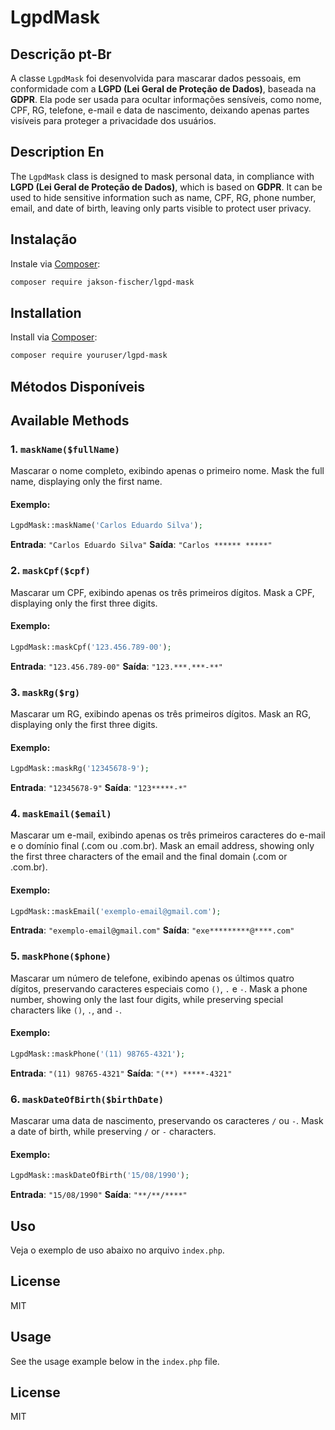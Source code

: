 
# LgpdMask

## Descrição pt-Br
A classe `LgpdMask` foi desenvolvida para mascarar dados pessoais, em conformidade com a **LGPD (Lei Geral de Proteção de Dados)**, baseada na **GDPR**. Ela pode ser usada para ocultar informações sensíveis, como nome, CPF, RG, telefone, e-mail e data de nascimento, deixando apenas partes visíveis para proteger a privacidade dos usuários.

## Description En
The `LgpdMask` class is designed to mask personal data, in compliance with **LGPD (Lei Geral de Proteção de Dados)**, which is based on **GDPR**. It can be used to hide sensitive information such as name, CPF, RG, phone number, email, and date of birth, leaving only parts visible to protect user privacy.

## Instalação

Instale via [Composer](https://getcomposer.org/):

```bash
composer require jakson-fischer/lgpd-mask
```

## Installation

Install via [Composer](https://getcomposer.org/):

```bash
composer require youruser/lgpd-mask
```

## Métodos Disponíveis
## Available Methods

### 1. `maskName($fullName)`
Mascarar o nome completo, exibindo apenas o primeiro nome.
Mask the full name, displaying only the first name.
#### Exemplo:
```php
LgpdMask::maskName('Carlos Eduardo Silva');
```
**Entrada**: `"Carlos Eduardo Silva"`
**Saída**: `"Carlos ****** *****"`

### 2. `maskCpf($cpf)`
Mascarar um CPF, exibindo apenas os três primeiros dígitos.
Mask a CPF, displaying only the first three digits.
#### Exemplo:
```php
LgpdMask::maskCpf('123.456.789-00');
```
**Entrada**: `"123.456.789-00"`
**Saída**: `"123.***.***-**"`

### 3. `maskRg($rg)`
Mascarar um RG, exibindo apenas os três primeiros dígitos.
Mask an RG, displaying only the first three digits.
#### Exemplo:
```php
LgpdMask::maskRg('12345678-9');
```
**Entrada**: `"12345678-9"`
**Saída**: `"123*****-*"`

### 4. `maskEmail($email)`
Mascarar um e-mail, exibindo apenas os três primeiros caracteres do e-mail e o domínio final (.com ou .com.br).
Mask an email address, showing only the first three characters of the email and the final domain (.com or .com.br).
#### Exemplo:
```php
LgpdMask::maskEmail('exemplo-email@gmail.com');
```
**Entrada**: `"exemplo-email@gmail.com"`
**Saída**: `"exe*********@****.com"`

### 5. `maskPhone($phone)`
Mascarar um número de telefone, exibindo apenas os últimos quatro dígitos, preservando caracteres especiais como `()`, `.` e `-`.
Mask a phone number, showing only the last four digits, while preserving special characters like `()`, `.`, and `-`.
#### Exemplo:
```php
LgpdMask::maskPhone('(11) 98765-4321');
```
**Entrada**: `"(11) 98765-4321"`
**Saída**: `"(**) *****-4321"`

### 6. `maskDateOfBirth($birthDate)`
Mascarar uma data de nascimento, preservando os caracteres `/` ou `-`.
Mask a date of birth, while preserving `/` or `-` characters.
#### Exemplo:
```php
LgpdMask::maskDateOfBirth('15/08/1990');
```
**Entrada**: `"15/08/1990"`
**Saída**: `"**/**/****"`

## Uso

Veja o exemplo de uso abaixo no arquivo `index.php`.

## License

MIT

## Usage

See the usage example below in the `index.php` file.

## License

MIT